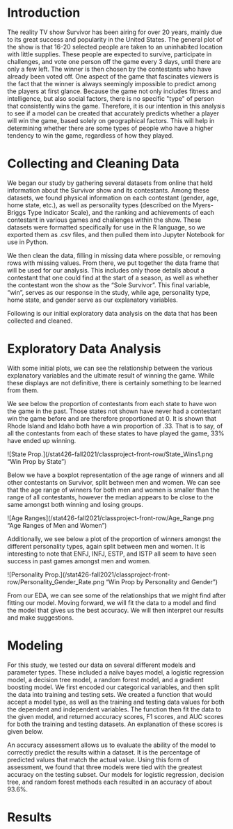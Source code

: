 # Introduction

The reality TV show Survivor has been airing for over 20 years, mainly due to its great success and popularity in the United States. The general plot of the show is that 16-20 selected people are taken to an uninhabited location with little supplies. These people are expected to survive, participate in challenges, and vote one person off the game every 3 days, until there are only a few left. The winner is then chosen by the contestants who have already been voted off.  One aspect of the game that fascinates viewers is the fact that the winner is always seemingly impossible to predict among the players at first glance. Because the game not only includes fitness and intelligence, but also social factors, there is no specific "type" of person that consistently wins the game. Therefore, it is our intention in this analysis to see if a model can be created that accurately predicts whether a player will win the game, based solely on geographical factors. This will help in determining whether there are some types of people who have a higher tendency to win the game, regardless of how they played.

# Collecting and Cleaning Data

We began our study by gathering several datasets from online that held information about the Survivor show and its contestants. Among these datasets, we found physical information on each contestant (gender, age, home state, etc.), as well as personality types (described on the Myers-Briggs Type Indicator Scale), and the ranking and achievements of each contestant in various games and challenges within the show. These datasets were formatted specifically for use in the R language, so we exported them as .csv files, and then pulled them into Jupyter Notebook for use in Python.

We then clean the data, filling in missing data where possible, or removing rows with missing values. From there, we put together the data frame that will be used for our analysis. This includes only those details about a contestant that one could find at the start of a season, as well as whether the contestant won the show as the “Sole Survivor”.  This final variable, “win”, serves as our response in the study, while age, personality type, home state, and gender serve as our explanatory variables.

Following is our initial exploratory data analysis on the data that has been collected and cleaned.

# Exploratory Data Analysis

With some initial plots, we can see the relationship between the various explanatory variables and the ultimate result of winning the game. While these displays are not definitive, there is certainly something to be learned from them.

We see below the proportion of contestants from each state to have won the game in the past. Those states not shown have never had a contestant win the game before and are therefore proportioned at 0. It is shown that Rhode Island and Idaho both have a win proportion of .33. That is to say, of all the contestants from each of these states to have played the game, 33% have ended up winning.

![State Prop.](/stat426-fall2021/classproject-front-row/State_Wins1.png “Win Prop by State”)

Below we have a boxplot representation of the age range of winners and all other contestants on Survivor, split between men and women. We can see that the age range of winners for both men and women is smaller than the range of all contestants, however the median appears to be close to the same amongst both winning and losing groups.

![Age Ranges](/stat426-fall2021/classproject-front-row/Age_Range.png “Age Ranges of Men and Women”)

Additionally, we see below a plot of the proportion of winners amongst the different personality types, again split between men and women. It is interesting to note that ENFJ, INFJ, ESTP, and ISTP all seem to have seen success in past games amongst men and women.

![Personality Prop.](/stat426-fall2021/classproject-front-row/Personality_Gender_Rate.png “Win Prop by Personality and Gender”)

From our EDA, we can see some of the relationships that we might find after fitting our model. Moving forward, we will fit the data to a model and find the model that gives us the best accuracy. We will then interpret our results and make suggestions.

# Modeling

For this study, we tested our data on several different models and parameter types. These included a naïve bayes model, a logistic regression model, a decision tree model, a random forest model, and a gradient boosting model. We first encoded our categorical variables, and then split the data into training and testing sets. We created a function that would accept a model type, as well as the training and testing data values for both the dependent and independent variables. The function then fit the data to the given model, and returned accuracy scores, F1 scores, and AUC scores for both the training and testing datasets. An explanation of these scores is given below.

An accuracy assessment allows us to evaluate the ability of the model to correctly predict the results within a dataset. It is the percentage of predicted values that match the actual value. Using this form of assessment, we found that three models were tied with the greatest accuracy on the testing subset. Our models for logistic regression, decision tree, and random forest methods each resulted in an accuracy of about 93.6%.


# Results


